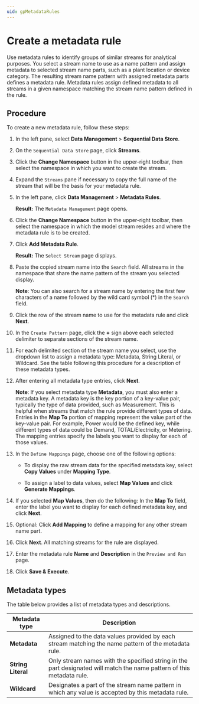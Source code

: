 ```yaml
---
uid: gpMetadataRules
---
```


# Create a metadata rule

Use metadata rules to identify groups of similar streams for analytical purposes. You select a stream name to use as a name pattern and assign metadata to selected stream name parts, such as a plant location or device category. The resulting stream name pattern with assigned metadata parts defines a metadata rule. Metadata rules assign defined metadata to all streams in a given namespace matching the stream name pattern defined in the rule.  

## Procedure

To create a new metadata rule, follow these steps:

1. In the left pane, select **Data Management** > **Sequential Data Store**.

1. On the `Sequential Data Store` page, click **Streams**.
 
1. Click the **Change Namespace** button in the upper-right toolbar, then select the namespace in which you want to create the stream.

1. Expand the `Streams` pane if necessary to copy the full name of the stream that will be the basis for your metadata rule.

1. In the left pane, click **Data Management** > **Metadata Rules**.
 
   **Result:** The `Metadata Management` page opens.
 
1. Click the **Change Namespace** button in the upper-right toolbar, then select the namespace in which the model stream resides and where the metadata rule is to be created.

1. Click **Add Metadata Rule**.
 
   **Result:** The `Select Stream` page displays.
 
1. Paste the copied stream name into the `Search` field. All streams in the namespace that share the name pattern of the stream you selected display.

    **Note**: You can also search for a stream name by entering the first few characters of a name followed by the wild card symbol (*) in the `Search` field.
   
1. Click the row of the stream name to use for the metadata rule and click **Next**.

1. In the `Create Pattern` page, click the **+** sign above each selected delimiter to separate sections of the stream name.

1. For each delimited section of the stream name you select, use the dropdown list to assign a metadata type: Metadata, String Literal, or Wildcard. See the table following this procedure for a description of these metadata types. 

1. After entering all metadata type entries, click **Next**.

    **Note**: If you select metadata type **Metadata**, you must also enter a metadata key. A metadata key is the key portion of a key-value pair, typically the type of data provided, such as Measurement. This is helpful when streams that match the rule provide different types of data. Entries in the **Map To** portion of mapping represent the value part of the key-value pair. For example, Power would be the defined key, while different types of data could be Demand, TOTAL/Electricity, or Metering. The mapping entries specify the labels you want to display for each of those values.
    
1. In the `Define Mappings` page, choose one of the following options:

     - To display the raw stream data for the specified metadata key, select **Copy Values** under **Mapping Type**.
     
     - To assign a label to data values, select **Map Values** and click **Generate Mappings**.

1. If you selected **Map Values**, then do the following: In the **Map To** field, enter the label you want to display for each defined metadata key, and click **Next**.

1. Optional: Click **Add Mapping** to define a mapping for any other stream name part.

1. Click **Next**. All matching streams for the rule are displayed.

1. Enter the metadata rule **Name** and **Description** in the `Preview and Run` page.

1. Click **Save & Execute**.

## Metadata types
The table below provides a list of metadata types and descriptions.<!--Vicki T. 6/25/21 -Is there anything else we want the user to know about these metadata types? It seemed odd that this table appears at the end of the procedure since metadata types are discussed/selected in steps 11 and 12. I recommend moving the table after the "Create a metadata rule" section. Angela Flores - Will hold off until we finalize guidelines for procedure.-->

| Metadata type                       | Description                                        |
|---------------------------------|------------------------------------------------------------|
| **Metadata**     | Assigned to the data values provided by each stream matching the name pattern of the metadata rule. |
| **String Literal**      | Only stream names with the specified string in the part designated will match the name pattern of this metadata rule. |
| **Wildcard**       | Designates a part of the stream name pattern in which any value is accepted by this metadata rule. |
